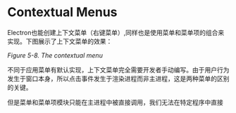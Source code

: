 # Contextual Menus
Electron也能创建上下文菜单（右键菜单）,同样也是使用菜单和菜单项的组合来实现。下图展示了上下文菜单的效果：     

*Figure 5-8. The contextual menu*

不同于应用菜单有默认实现，上下文菜单完全需要开发者手动编写。由于用户行为发生于窗口本身，所以点击事件发生于渲染进程而非主进程，这是两种菜单的区别的关键。

但是菜单和菜单项模块只能在主进程中被直接调用，我们无法在特定程序中直接